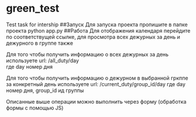 # green_test
Test task for intership
##Запуск
Для запуска проекта пропишите в папке проекта python app.py
##Работа
Для отображения календаря перейдите по соответствущей ссылке, для просмотра всех дежурных за день и дежурного в группе также

Для того чтобы получить информацию о всех дежурных за день используете url:
/all_duty/day   
где day номер дня

Для того чтобы получить информацию о дежурном в выбранной гркппе за конкретный день используете url:
/current_duty/group_id/day
где day номер дня, group_id ид группы

Описанные выше операции можно выполнить через форму (обработка формы с помощью JS)
